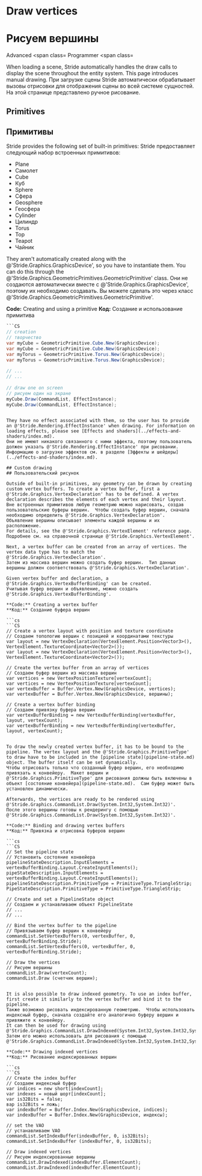 # Draw vertices
# Рисуем вершины

<span class="label label-doc-level">Advanced</span>
<span class=
<span class="label label-doc-audience">Programmer</span>
<span class=

When loading a scene, Stride automatically handles the draw calls to display the scene throughout the entity system. This page introduces manual drawing.
При загрузке сцены Stride автоматически обрабатывает вызовы отрисовки для отображения сцены во всей системе сущностей.  На этой странице представлено ручное рисование.

## Primitives
## Примитивы

Stride provides the following set of built-in primitives:
Stride предоставляет следующий набор встроенных примитивов:

- Plane
- Самолет
- Cube
- Куб
- Sphere
- Сфера
- Geosphere
- Геосфера
- Cylinder
- Цилиндр
- Torus
- Тор
- Teapot
- Чайник

They aren't automatically created along with the @'Stride.Graphics.GraphicsDevice', so you have to instantiate them. You can do this through the @'Stride.Graphics.GeometricPrimitives.GeometricPrimitive' class.
Они не создаются автоматически вместе с @'Stride.Graphics.GraphicsDevice', поэтому их необходимо создавать.  Вы можете сделать это через класс @'Stride.Graphics.GeometricPrimitives.GeometricPrimitive'.

**Code:** Creating and using a primitive
**Код:** Создание и использование примитива

```cs
```CS
// creation
// творчество
var myCube = GeometricPrimitive.Cube.New(GraphicsDevice);
var myCube = GeometricPrimitive.Cube.New(GraphicsDevice);
var myTorus = GeometricPrimitive.Torus.New(GraphicsDevice);
var myTorus = GeometricPrimitive.Torus.New(GraphicsDevice);
 
// ...
// ...
 
// draw one on screen
// рисуем один на экране
myCube.Draw(CommandList, EffectInstance);
myCube.Draw(CommandList, EffectInstance);
```
```

They have no effect associated with them, so the user has to provide an @'Stride.Rendering.EffectInstance' when drawing. For information on loading effects, please see [Effects and shaders](../effects-and-shaders/index.md).
Они не имеют никакого связанного с ними эффекта, поэтому пользователь должен указать @'Stride.Rendering.EffectInstance' при рисовании.  Информацию о загрузке эффектов см. в разделе [Эффекты и шейдеры](../effects-and-shaders/index.md).

## Custom drawing
## Пользовательский рисунок

Outside of built-in primitives, any geometry can be drawn by creating custom vertex buffers. To create a vertex buffer, first a @'Stride.Graphics.VertexDeclaration' has to be defined. A vertex declaration describes the elements of each vertex and their layout.
Вне встроенных примитивов любую геометрию можно нарисовать, создав пользовательские буферы вершин.  Чтобы создать буфер вершин, сначала необходимо определить @'Stride.Graphics.VertexDeclaration'.  Объявление вершины описывает элементы каждой вершины и их расположение.
For details, see the @'Stride.Graphics.VertexElement' reference page.
Подробнее см. на справочной странице @'Stride.Graphics.VertexElement'.

Next, a vertex buffer can be created from an array of vertices. The vertex data type has to match the @'Stride.Graphics.VertexDeclaration'.
Затем из массива вершин можно создать буфер вершин.  Тип данных вершины должен соответствовать @'Stride.Graphics.VertexDeclaration'.

Given vertex buffer and declaration, a @'Stride.Graphics.VertexBufferBinding' can be created. 
Учитывая буфер вершин и объявление, можно создать @'Stride.Graphics.VertexBufferBinding'.

**Code:** Creating a vertex buffer
**Код:** Создание буфера вершин

```cs
```CS
// Create a vertex layout with position and texture coordinate
// Создаем топологию вершин с позицией и координатами текстуры
var layout = new VertexDeclaration(VertexElement.Position<Vector3>(), VertexElement.TextureCoordinate<Vector2>()); 
var layout = new VertexDeclaration(VertexElement.Position<Vector3>(), VertexElement.TextureCoordinate<Vector2>());
 
// Create the vertex buffer from an array of vertices
// Создаем буфер вершин из массива вершин
var vertices = new VertexPositionTexture[vertexCount];
var vertices = new VertexPositionTexture[vertexCount];
var vertexBuffer = Buffer.Vertex.New(GraphicsDevice, vertices);
var vertexBuffer = Buffer.Vertex.New(GraphicsDevice, вершины);
 
// Create a vertex buffer binding
// Создаем привязку буфера вершин
var vertexBufferBinding = new VertexBufferBinding(vertexBuffer, layout, vertexCount);
var vertexBufferBinding = new VertexBufferBinding(vertexBuffer, layout, vertexCount);
```
```

To draw the newly created vertex buffer, it has to be bound to the pipeline. The vertex layout and the @'Stride.Graphics.PrimitiveType' to draw have to be included in the [pipeline state](pipeline-state.md) object. The buffer itself can be set dynamically.
Чтобы отрисовать только что созданный буфер вершин, его необходимо привязать к конвейеру.  Макет вершин и @'Stride.Graphics.PrimitiveType' для рисования должны быть включены в объект [состояние конвейера](pipeline-state.md).  Сам буфер может быть установлен динамически.

Afterwards, the vertices are ready to be rendered using @'Stride.Graphics.CommandList.Draw(System.Int32,System.Int32)'.
После этого вершины готовы к рендерингу с помощью @'Stride.Graphics.CommandList.Draw(System.Int32,System.Int32)'.

**Code:** Binding and drawing vertex buffers
**Код:** Привязка и отрисовка буферов вершин

```cs
```CS
// Set the pipeline state
// Установить состояние конвейера
pipelineStateDescription.InputElements = vertexBufferBinding.Layout.CreateInputElements();
pipeStateDescription.InputElements = vertexBufferBinding.Layout.CreateInputElements();
pipelineStateDescription.PrimitiveType = PrimitiveType.TriangleStrip;
PipeStateDescription.PrimitiveType = PrimitiveType.TriangleStrip;
 
// Create and set a PipelineState object
// Создаем и устанавливаем объект PipelineState
// ...
// ...

// Bind the vertex buffer to the pipeline
// Привязываем буфер вершин к конвейеру
commandList.SetVertexBuffers(0, vertexBuffer, 0, vertexBufferBinding.Stride);
commandList.SetVertexBuffers(0, vertexBuffer, 0, vertexBufferBinding.Stride);
 
// Draw the vertices
// Рисуем вершины
commandList.Draw(vertexCount);
commandList.Draw (счетчик вершин);
```
```

It is also possible to draw indexed geometry. To use an index buffer, first create it similarly to the vertex buffer and bind it to the pipeline.
Также возможно рисовать индексированную геометрию.  Чтобы использовать индексный буфер, сначала создайте его аналогично буферу вершин и привяжите к конвейеру.
It can then be used for drawing using @'Stride.Graphics.CommandList.DrawIndexed(System.Int32,System.Int32,System.Int32)'.
Затем его можно использовать для рисования с помощью @'Stride.Graphics.CommandList.DrawIndexed(System.Int32,System.Int32,System.Int32)'.

**Code:** Drawing indexed vertices
**Код:** Рисование индексированных вершин

```cs
```CS
// Create the index buffer
// Создаем индексный буфер
var indices = new short[indexCount];
var indexes = новый шорт[indexCount];
var is32Bits = false;
вар is32Bits = ложь;
var indexBuffer = Buffer.Index.New(GraphicsDevice, indices);
var indexBuffer = Buffer.Index.New(GraphicsDevice, индексы);
 
// set the VAO
// устанавливаем VAO
commandList.SetIndexBuffer(indexBuffer, 0, is32Bits);
commandList.SetIndexBuffer (indexBuffer, 0, is32Bits);

// Draw indexed vertices
// Рисуем индексированные вершины
commandList.DrawIndexed(indexBuffer.ElementCount);
commandList.DrawIndexed(indexBuffer.ElementCount);
```
```

